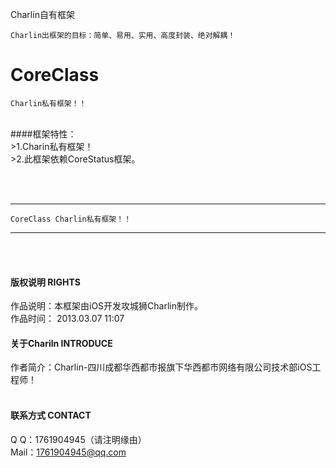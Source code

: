 
Charlin自有框架

    Charlin出框架的目标：简单、易用、实用、高度封装、绝对解耦！

# CoreClass
    Charlin私有框架！！
<br />
####框架特性：<br />
>1.Charin私有框架！<br />
>2.此框架依赖CoreStatus框架。<br />

<br /><br />


-----
    CoreClass Charlin私有框架！！
-----

<br /><br />

#### 版权说明 RIGHTS <br />
作品说明：本框架由iOS开发攻城狮Charlin制作。<br />
作品时间： 2013.03.07 11:07<br />


#### 关于Chariln INTRODUCE <br />
作者简介：Charlin-四川成都华西都市报旗下华西都市网络有限公司技术部iOS工程师！<br /><br />


#### 联系方式 CONTACT <br />
Q    Q：1761904945（请注明缘由）<br />
Mail：1761904945@qq.com<br />
